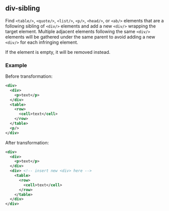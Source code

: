 ## div-sibling
Find `<table/>`, `<quote/>`, `<list/>`, `<p/>`, `<head/>`, or `<ab/>` elements that are a following sibling of  `<div/>` elements and add a new `<div/>` wrapping the target element. Multiple adjacent elements following the same `<div/>` elements will be gathered under the same parent to avoid adding a new `<div/>` for each infringing element.

If the element is empty, it will be removed instead.

### Example
Before transformation:
```xml
<div>
  <div>
    <p>text</p>
  </div>
  <table>
    <row>
      <cell>text</cell>
    </row>
  </table>
  <p/>
</div>
```

After transformation:
```xml
<div>
  <div>
    <p>text</p>
  </div>
  <div> <!-- insert new <div> here -->
    <table>
      <row>
        <cell>text</cell>
      </row>
    </table>
  </div>
</div>
```
